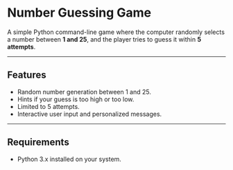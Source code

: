 # Number Guessing Game

A simple Python command-line game where the computer randomly selects a number between **1 and 25**, and the player tries to guess it within **5 attempts**.

---

## Features
- Random number generation between 1 and 25.
- Hints if your guess is too high or too low.
- Limited to 5 attempts.
- Interactive user input and personalized messages.

---

## Requirements
- Python 3.x installed on your system.
